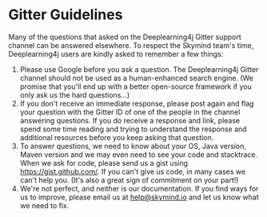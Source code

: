 # Gitter Guidelines

Many of the questions that asked on the Deeplearning4j Gitter support channel can be answered elsewhere. To respect the Skymind team's time, Deeplearning4j users are kindly asked to remember a few things:

1. Please use Google before you ask a question. The Deeplearning4j Gitter channel should not be used as a human-enhanced search engine. (We promise that you'll end up with a better open-source framework if you only ask us the hard questions...)
2. If you don't receive an immediate response, please post again and flag your question with the Gitter ID of one of the people in the channel answering questions. If you do receive a response and link, please spend some time reading and trying to understand the response and additional resources before you keep asking that question. 
3. To answer questions, we need to know about your OS, Java version, Maven version and we may even need to see your code and stacktrace. When we ask for code, please send us a gist using https://gist.github.com/. If you can't give us code, in many cases we can't help you. (It's also a great sign of commitment on your part!)
4. We're not perfect, and neither is our documentation. If you find ways for us to improve, please email us at help@skymind.io and let us know what we need to fix. 
